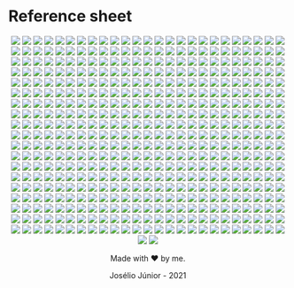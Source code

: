 # Reference sheet
<div align="center">

![](https://joseliojunior.github.io/ghc-tags/lang/1c-enterprise/rounded.svg) ![](https://joseliojunior.github.io/ghc-tags/lang/4d/rounded.svg) ![](https://joseliojunior.github.io/ghc-tags/lang/abap/rounded.svg) ![](https://joseliojunior.github.io/ghc-tags/lang/abap-cds/rounded.svg) ![](https://joseliojunior.github.io/ghc-tags/lang/ags-script/rounded.svg) ![](https://joseliojunior.github.io/ghc-tags/lang/aidl/rounded.svg) ![](https://joseliojunior.github.io/ghc-tags/lang/al/rounded.svg) ![](https://joseliojunior.github.io/ghc-tags/lang/ampl/rounded.svg) ![](https://joseliojunior.github.io/ghc-tags/lang/antlr/rounded.svg) ![](https://joseliojunior.github.io/ghc-tags/lang/api-blueprint/rounded.svg) ![](https://joseliojunior.github.io/ghc-tags/lang/apl/rounded.svg) ![](https://joseliojunior.github.io/ghc-tags/lang/asp.net/rounded.svg) ![](https://joseliojunior.github.io/ghc-tags/lang/ats/rounded.svg) ![](https://joseliojunior.github.io/ghc-tags/lang/actionscript/rounded.svg) ![](https://joseliojunior.github.io/ghc-tags/lang/ada/rounded.svg) ![](https://joseliojunior.github.io/ghc-tags/lang/adobe-font-metrics/rounded.svg) ![](https://joseliojunior.github.io/ghc-tags/lang/agda/rounded.svg) ![](https://joseliojunior.github.io/ghc-tags/lang/alloy/rounded.svg) ![](https://joseliojunior.github.io/ghc-tags/lang/alpine-abuild/rounded.svg) ![](https://joseliojunior.github.io/ghc-tags/lang/altium-designer/rounded.svg) ![](https://joseliojunior.github.io/ghc-tags/lang/angelscript/rounded.svg) ![](https://joseliojunior.github.io/ghc-tags/lang/ant-build-system/rounded.svg) ![](https://joseliojunior.github.io/ghc-tags/lang/apacheconf/rounded.svg) ![](https://joseliojunior.github.io/ghc-tags/lang/apex/rounded.svg) ![](https://joseliojunior.github.io/ghc-tags/lang/apollo-guidance-computer/rounded.svg) ![](https://joseliojunior.github.io/ghc-tags/lang/applescript/rounded.svg) ![](https://joseliojunior.github.io/ghc-tags/lang/arc/rounded.svg) ![](https://joseliojunior.github.io/ghc-tags/lang/asciidoc/rounded.svg) ![](https://joseliojunior.github.io/ghc-tags/lang/aspectj/rounded.svg) ![](https://joseliojunior.github.io/ghc-tags/lang/assembly/rounded.svg) ![](https://joseliojunior.github.io/ghc-tags/lang/astro/rounded.svg) ![](https://joseliojunior.github.io/ghc-tags/lang/asymptote/rounded.svg) ![](https://joseliojunior.github.io/ghc-tags/lang/augeas/rounded.svg) ![](https://joseliojunior.github.io/ghc-tags/lang/autohotkey/rounded.svg) ![](https://joseliojunior.github.io/ghc-tags/lang/autoit/rounded.svg) ![](https://joseliojunior.github.io/ghc-tags/lang/avro-idl/rounded.svg) ![](https://joseliojunior.github.io/ghc-tags/lang/awk/rounded.svg) ![](https://joseliojunior.github.io/ghc-tags/lang/basic/rounded.svg) ![](https://joseliojunior.github.io/ghc-tags/lang/ballerina/rounded.svg) ![](https://joseliojunior.github.io/ghc-tags/lang/batchfile/rounded.svg) ![](https://joseliojunior.github.io/ghc-tags/lang/beef/rounded.svg) ![](https://joseliojunior.github.io/ghc-tags/lang/bibtex/rounded.svg) ![](https://joseliojunior.github.io/ghc-tags/lang/bicep/rounded.svg) ![](https://joseliojunior.github.io/ghc-tags/lang/bison/rounded.svg) ![](https://joseliojunior.github.io/ghc-tags/lang/bitbake/rounded.svg) ![](https://joseliojunior.github.io/ghc-tags/lang/blade/rounded.svg) ![](https://joseliojunior.github.io/ghc-tags/lang/blitzbasic/rounded.svg) ![](https://joseliojunior.github.io/ghc-tags/lang/blitzmax/rounded.svg) ![](https://joseliojunior.github.io/ghc-tags/lang/bluespec/rounded.svg) ![](https://joseliojunior.github.io/ghc-tags/lang/boo/rounded.svg) ![](https://joseliojunior.github.io/ghc-tags/lang/boogie/rounded.svg) ![](https://joseliojunior.github.io/ghc-tags/lang/brainfuck/rounded.svg) ![](https://joseliojunior.github.io/ghc-tags/lang/brightscript/rounded.svg) ![](https://joseliojunior.github.io/ghc-tags/lang/browserslist/rounded.svg) ![](https://joseliojunior.github.io/ghc-tags/lang/c/rounded.svg) ![](https://joseliojunior.github.io/ghc-tags/lang/c#/rounded.svg) ![](https://joseliojunior.github.io/ghc-tags/lang/c++/rounded.svg) ![](https://joseliojunior.github.io/ghc-tags/lang/clips/rounded.svg) ![](https://joseliojunior.github.io/ghc-tags/lang/cmake/rounded.svg) ![](https://joseliojunior.github.io/ghc-tags/lang/collada/rounded.svg) ![](https://joseliojunior.github.io/ghc-tags/lang/cson/rounded.svg) ![](https://joseliojunior.github.io/ghc-tags/lang/css/rounded.svg) ![](https://joseliojunior.github.io/ghc-tags/lang/csv/rounded.svg) ![](https://joseliojunior.github.io/ghc-tags/lang/cue/rounded.svg) ![](https://joseliojunior.github.io/ghc-tags/lang/cweb/rounded.svg) ![](https://joseliojunior.github.io/ghc-tags/lang/cabal-config/rounded.svg) ![](https://joseliojunior.github.io/ghc-tags/lang/cap'n-proto/rounded.svg) ![](https://joseliojunior.github.io/ghc-tags/lang/ceylon/rounded.svg) ![](https://joseliojunior.github.io/ghc-tags/lang/chapel/rounded.svg) ![](https://joseliojunior.github.io/ghc-tags/lang/chuck/rounded.svg) ![](https://joseliojunior.github.io/ghc-tags/lang/cirru/rounded.svg) ![](https://joseliojunior.github.io/ghc-tags/lang/clarion/rounded.svg) ![](https://joseliojunior.github.io/ghc-tags/lang/classic-asp/rounded.svg) ![](https://joseliojunior.github.io/ghc-tags/lang/clean/rounded.svg) ![](https://joseliojunior.github.io/ghc-tags/lang/click/rounded.svg) ![](https://joseliojunior.github.io/ghc-tags/lang/clojure/rounded.svg) ![](https://joseliojunior.github.io/ghc-tags/lang/closure-templates/rounded.svg) ![](https://joseliojunior.github.io/ghc-tags/lang/cloud-firestore-security-rules/rounded.svg) ![](https://joseliojunior.github.io/ghc-tags/lang/codeql/rounded.svg) ![](https://joseliojunior.github.io/ghc-tags/lang/coffeescript/rounded.svg) ![](https://joseliojunior.github.io/ghc-tags/lang/coldfusion/rounded.svg) ![](https://joseliojunior.github.io/ghc-tags/lang/coldfusion-cfc/rounded.svg) ![](https://joseliojunior.github.io/ghc-tags/lang/common-lisp/rounded.svg) ![](https://joseliojunior.github.io/ghc-tags/lang/common-workflow-language/rounded.svg) ![](https://joseliojunior.github.io/ghc-tags/lang/component-pascal/rounded.svg) ![](https://joseliojunior.github.io/ghc-tags/lang/coq/rounded.svg) ![](https://joseliojunior.github.io/ghc-tags/lang/crystal/rounded.svg) ![](https://joseliojunior.github.io/ghc-tags/lang/csound/rounded.svg) ![](https://joseliojunior.github.io/ghc-tags/lang/csound-document/rounded.svg) ![](https://joseliojunior.github.io/ghc-tags/lang/csound-score/rounded.svg) ![](https://joseliojunior.github.io/ghc-tags/lang/cuda/rounded.svg) ![](https://joseliojunior.github.io/ghc-tags/lang/cython/rounded.svg) ![](https://joseliojunior.github.io/ghc-tags/lang/d/rounded.svg) ![](https://joseliojunior.github.io/ghc-tags/lang/dm/rounded.svg) ![](https://joseliojunior.github.io/ghc-tags/lang/dafny/rounded.svg) ![](https://joseliojunior.github.io/ghc-tags/lang/darcs-patch/rounded.svg) ![](https://joseliojunior.github.io/ghc-tags/lang/dart/rounded.svg) ![](https://joseliojunior.github.io/ghc-tags/lang/dataweave/rounded.svg) ![](https://joseliojunior.github.io/ghc-tags/lang/dhall/rounded.svg) ![](https://joseliojunior.github.io/ghc-tags/lang/directx-3d-file/rounded.svg) ![](https://joseliojunior.github.io/ghc-tags/lang/dockerfile/rounded.svg) ![](https://joseliojunior.github.io/ghc-tags/lang/dogescript/rounded.svg) ![](https://joseliojunior.github.io/ghc-tags/lang/dylan/rounded.svg) ![](https://joseliojunior.github.io/ghc-tags/lang/e/rounded.svg) ![](https://joseliojunior.github.io/ghc-tags/lang/ecl/rounded.svg) ![](https://joseliojunior.github.io/ghc-tags/lang/eclipse/rounded.svg) ![](https://joseliojunior.github.io/ghc-tags/lang/ejs/rounded.svg) ![](https://joseliojunior.github.io/ghc-tags/lang/eq/rounded.svg) ![](https://joseliojunior.github.io/ghc-tags/lang/easybuild/rounded.svg) ![](https://joseliojunior.github.io/ghc-tags/lang/ecere-projects/rounded.svg) ![](https://joseliojunior.github.io/ghc-tags/lang/editorconfig/rounded.svg) ![](https://joseliojunior.github.io/ghc-tags/lang/eiffel/rounded.svg) ![](https://joseliojunior.github.io/ghc-tags/lang/elixir/rounded.svg) ![](https://joseliojunior.github.io/ghc-tags/lang/elm/rounded.svg) ![](https://joseliojunior.github.io/ghc-tags/lang/emacs-lisp/rounded.svg) ![](https://joseliojunior.github.io/ghc-tags/lang/emberscript/rounded.svg) ![](https://joseliojunior.github.io/ghc-tags/lang/erlang/rounded.svg) ![](https://joseliojunior.github.io/ghc-tags/lang/f#/rounded.svg) ![](https://joseliojunior.github.io/ghc-tags/lang/f-asterisk/rounded.svg) ![](https://joseliojunior.github.io/ghc-tags/lang/figlet-font/rounded.svg) ![](https://joseliojunior.github.io/ghc-tags/lang/flux/rounded.svg) ![](https://joseliojunior.github.io/ghc-tags/lang/factor/rounded.svg) ![](https://joseliojunior.github.io/ghc-tags/lang/fancy/rounded.svg) ![](https://joseliojunior.github.io/ghc-tags/lang/fantom/rounded.svg) ![](https://joseliojunior.github.io/ghc-tags/lang/faust/rounded.svg) ![](https://joseliojunior.github.io/ghc-tags/lang/fennel/rounded.svg) ![](https://joseliojunior.github.io/ghc-tags/lang/filebench-wml/rounded.svg) ![](https://joseliojunior.github.io/ghc-tags/lang/fluent/rounded.svg) ![](https://joseliojunior.github.io/ghc-tags/lang/forth/rounded.svg) ![](https://joseliojunior.github.io/ghc-tags/lang/fortran/rounded.svg) ![](https://joseliojunior.github.io/ghc-tags/lang/fortran-free-form/rounded.svg) ![](https://joseliojunior.github.io/ghc-tags/lang/freebasic/rounded.svg) ![](https://joseliojunior.github.io/ghc-tags/lang/freemarker/rounded.svg) ![](https://joseliojunior.github.io/ghc-tags/lang/frege/rounded.svg) ![](https://joseliojunior.github.io/ghc-tags/lang/futhark/rounded.svg) ![](https://joseliojunior.github.io/ghc-tags/lang/g-code/rounded.svg) ![](https://joseliojunior.github.io/ghc-tags/lang/gaml/rounded.svg) ![](https://joseliojunior.github.io/ghc-tags/lang/gams/rounded.svg) ![](https://joseliojunior.github.io/ghc-tags/lang/gap/rounded.svg) ![](https://joseliojunior.github.io/ghc-tags/lang/gcc-machine-description/rounded.svg) ![](https://joseliojunior.github.io/ghc-tags/lang/gdscript/rounded.svg) ![](https://joseliojunior.github.io/ghc-tags/lang/gedcom/rounded.svg) ![](https://joseliojunior.github.io/ghc-tags/lang/glsl/rounded.svg) ![](https://joseliojunior.github.io/ghc-tags/lang/game-maker-language/rounded.svg) ![](https://joseliojunior.github.io/ghc-tags/lang/gemfile.lock/rounded.svg) ![](https://joseliojunior.github.io/ghc-tags/lang/genie/rounded.svg) ![](https://joseliojunior.github.io/ghc-tags/lang/genshi/rounded.svg) ![](https://joseliojunior.github.io/ghc-tags/lang/gentoo-ebuild/rounded.svg) ![](https://joseliojunior.github.io/ghc-tags/lang/gentoo-eclass/rounded.svg) ![](https://joseliojunior.github.io/ghc-tags/lang/gerber-image/rounded.svg) ![](https://joseliojunior.github.io/ghc-tags/lang/gherkin/rounded.svg) ![](https://joseliojunior.github.io/ghc-tags/lang/git-attributes/rounded.svg) ![](https://joseliojunior.github.io/ghc-tags/lang/git-config/rounded.svg) ![](https://joseliojunior.github.io/ghc-tags/lang/glyph/rounded.svg) ![](https://joseliojunior.github.io/ghc-tags/lang/gnuplot/rounded.svg) ![](https://joseliojunior.github.io/ghc-tags/lang/go/rounded.svg) ![](https://joseliojunior.github.io/ghc-tags/lang/go-checksums/rounded.svg) ![](https://joseliojunior.github.io/ghc-tags/lang/go-module/rounded.svg) ![](https://joseliojunior.github.io/ghc-tags/lang/golo/rounded.svg) ![](https://joseliojunior.github.io/ghc-tags/lang/gosu/rounded.svg) ![](https://joseliojunior.github.io/ghc-tags/lang/grace/rounded.svg) ![](https://joseliojunior.github.io/ghc-tags/lang/gradle/rounded.svg) ![](https://joseliojunior.github.io/ghc-tags/lang/grammatical-framework/rounded.svg) ![](https://joseliojunior.github.io/ghc-tags/lang/graphql/rounded.svg) ![](https://joseliojunior.github.io/ghc-tags/lang/graphviz-(dot)/rounded.svg) ![](https://joseliojunior.github.io/ghc-tags/lang/groovy/rounded.svg) ![](https://joseliojunior.github.io/ghc-tags/lang/groovy-server-pages/rounded.svg) ![](https://joseliojunior.github.io/ghc-tags/lang/haproxy/rounded.svg) ![](https://joseliojunior.github.io/ghc-tags/lang/hlsl/rounded.svg) ![](https://joseliojunior.github.io/ghc-tags/lang/html/rounded.svg) ![](https://joseliojunior.github.io/ghc-tags/lang/html+ecr/rounded.svg) ![](https://joseliojunior.github.io/ghc-tags/lang/html+eex/rounded.svg) ![](https://joseliojunior.github.io/ghc-tags/lang/html+erb/rounded.svg) ![](https://joseliojunior.github.io/ghc-tags/lang/html+php/rounded.svg) ![](https://joseliojunior.github.io/ghc-tags/lang/html+razor/rounded.svg) ![](https://joseliojunior.github.io/ghc-tags/lang/http/rounded.svg) ![](https://joseliojunior.github.io/ghc-tags/lang/hxml/rounded.svg) ![](https://joseliojunior.github.io/ghc-tags/lang/hack/rounded.svg) ![](https://joseliojunior.github.io/ghc-tags/lang/haml/rounded.svg) ![](https://joseliojunior.github.io/ghc-tags/lang/handlebars/rounded.svg) ![](https://joseliojunior.github.io/ghc-tags/lang/harbour/rounded.svg) ![](https://joseliojunior.github.io/ghc-tags/lang/haskell/rounded.svg) ![](https://joseliojunior.github.io/ghc-tags/lang/haxe/rounded.svg) ![](https://joseliojunior.github.io/ghc-tags/lang/hiveql/rounded.svg) ![](https://joseliojunior.github.io/ghc-tags/lang/holyc/rounded.svg) ![](https://joseliojunior.github.io/ghc-tags/lang/hy/rounded.svg) ![](https://joseliojunior.github.io/ghc-tags/lang/idl/rounded.svg) ![](https://joseliojunior.github.io/ghc-tags/lang/igor-pro/rounded.svg) ![](https://joseliojunior.github.io/ghc-tags/lang/ini/rounded.svg) ![](https://joseliojunior.github.io/ghc-tags/lang/idris/rounded.svg) ![](https://joseliojunior.github.io/ghc-tags/lang/ignore-list/rounded.svg) ![](https://joseliojunior.github.io/ghc-tags/lang/imagej-macro/rounded.svg) ![](https://joseliojunior.github.io/ghc-tags/lang/inno-setup/rounded.svg) ![](https://joseliojunior.github.io/ghc-tags/lang/io/rounded.svg) ![](https://joseliojunior.github.io/ghc-tags/lang/ioke/rounded.svg) ![](https://joseliojunior.github.io/ghc-tags/lang/isabelle/rounded.svg) ![](https://joseliojunior.github.io/ghc-tags/lang/isabelle-root/rounded.svg) ![](https://joseliojunior.github.io/ghc-tags/lang/j/rounded.svg) ![](https://joseliojunior.github.io/ghc-tags/lang/jar-manifest/rounded.svg) ![](https://joseliojunior.github.io/ghc-tags/lang/jflex/rounded.svg) ![](https://joseliojunior.github.io/ghc-tags/lang/json/rounded.svg) ![](https://joseliojunior.github.io/ghc-tags/lang/json-with-comments/rounded.svg) ![](https://joseliojunior.github.io/ghc-tags/lang/json5/rounded.svg) ![](https://joseliojunior.github.io/ghc-tags/lang/jsonld/rounded.svg) ![](https://joseliojunior.github.io/ghc-tags/lang/jsoniq/rounded.svg) ![](https://joseliojunior.github.io/ghc-tags/lang/jasmin/rounded.svg) ![](https://joseliojunior.github.io/ghc-tags/lang/java/rounded.svg) ![](https://joseliojunior.github.io/ghc-tags/lang/java-properties/rounded.svg) ![](https://joseliojunior.github.io/ghc-tags/lang/java-server-pages/rounded.svg) ![](https://joseliojunior.github.io/ghc-tags/lang/javascript/rounded.svg) ![](https://joseliojunior.github.io/ghc-tags/lang/javascript+erb/rounded.svg) ![](https://joseliojunior.github.io/ghc-tags/lang/jinja/rounded.svg) ![](https://joseliojunior.github.io/ghc-tags/lang/jison/rounded.svg) ![](https://joseliojunior.github.io/ghc-tags/lang/jison-lex/rounded.svg) ![](https://joseliojunior.github.io/ghc-tags/lang/jolie/rounded.svg) ![](https://joseliojunior.github.io/ghc-tags/lang/jsonnet/rounded.svg) ![](https://joseliojunior.github.io/ghc-tags/lang/julia/rounded.svg) ![](https://joseliojunior.github.io/ghc-tags/lang/jupyter-notebook/rounded.svg) ![](https://joseliojunior.github.io/ghc-tags/lang/krl/rounded.svg) ![](https://joseliojunior.github.io/ghc-tags/lang/kaitai-struct/rounded.svg) ![](https://joseliojunior.github.io/ghc-tags/lang/kakounescript/rounded.svg) ![](https://joseliojunior.github.io/ghc-tags/lang/kicad-layout/rounded.svg) ![](https://joseliojunior.github.io/ghc-tags/lang/kicad-legacy-layout/rounded.svg) ![](https://joseliojunior.github.io/ghc-tags/lang/kicad-schematic/rounded.svg) ![](https://joseliojunior.github.io/ghc-tags/lang/kotlin/rounded.svg) ![](https://joseliojunior.github.io/ghc-tags/lang/lfe/rounded.svg) ![](https://joseliojunior.github.io/ghc-tags/lang/llvm/rounded.svg) ![](https://joseliojunior.github.io/ghc-tags/lang/lolcode/rounded.svg) ![](https://joseliojunior.github.io/ghc-tags/lang/lsl/rounded.svg) ![](https://joseliojunior.github.io/ghc-tags/lang/labview/rounded.svg) ![](https://joseliojunior.github.io/ghc-tags/lang/lark/rounded.svg) ![](https://joseliojunior.github.io/ghc-tags/lang/lasso/rounded.svg) ![](https://joseliojunior.github.io/ghc-tags/lang/latte/rounded.svg) ![](https://joseliojunior.github.io/ghc-tags/lang/less/rounded.svg) ![](https://joseliojunior.github.io/ghc-tags/lang/lex/rounded.svg) ![](https://joseliojunior.github.io/ghc-tags/lang/lilypond/rounded.svg) ![](https://joseliojunior.github.io/ghc-tags/lang/liquid/rounded.svg) ![](https://joseliojunior.github.io/ghc-tags/lang/literate-agda/rounded.svg) ![](https://joseliojunior.github.io/ghc-tags/lang/literate-coffeescript/rounded.svg) ![](https://joseliojunior.github.io/ghc-tags/lang/literate-haskell/rounded.svg) ![](https://joseliojunior.github.io/ghc-tags/lang/livescript/rounded.svg) ![](https://joseliojunior.github.io/ghc-tags/lang/logtalk/rounded.svg) ![](https://joseliojunior.github.io/ghc-tags/lang/lookml/rounded.svg) ![](https://joseliojunior.github.io/ghc-tags/lang/lua/rounded.svg) ![](https://joseliojunior.github.io/ghc-tags/lang/matlab/rounded.svg) ![](https://joseliojunior.github.io/ghc-tags/lang/maxscript/rounded.svg) ![](https://joseliojunior.github.io/ghc-tags/lang/mlir/rounded.svg) ![](https://joseliojunior.github.io/ghc-tags/lang/mql4/rounded.svg) ![](https://joseliojunior.github.io/ghc-tags/lang/mql5/rounded.svg) ![](https://joseliojunior.github.io/ghc-tags/lang/mtml/rounded.svg) ![](https://joseliojunior.github.io/ghc-tags/lang/macaulay2/rounded.svg) ![](https://joseliojunior.github.io/ghc-tags/lang/makefile/rounded.svg) ![](https://joseliojunior.github.io/ghc-tags/lang/mako/rounded.svg) ![](https://joseliojunior.github.io/ghc-tags/lang/markdown/rounded.svg) ![](https://joseliojunior.github.io/ghc-tags/lang/marko/rounded.svg) ![](https://joseliojunior.github.io/ghc-tags/lang/mask/rounded.svg) ![](https://joseliojunior.github.io/ghc-tags/lang/mathematica/rounded.svg) ![](https://joseliojunior.github.io/ghc-tags/lang/max/rounded.svg) ![](https://joseliojunior.github.io/ghc-tags/lang/mercury/rounded.svg) ![](https://joseliojunior.github.io/ghc-tags/lang/meson/rounded.svg) ![](https://joseliojunior.github.io/ghc-tags/lang/metal/rounded.svg) ![](https://joseliojunior.github.io/ghc-tags/lang/mirah/rounded.svg) ![](https://joseliojunior.github.io/ghc-tags/lang/modelica/rounded.svg) ![](https://joseliojunior.github.io/ghc-tags/lang/modula-2/rounded.svg) ![](https://joseliojunior.github.io/ghc-tags/lang/modula-3/rounded.svg) ![](https://joseliojunior.github.io/ghc-tags/lang/moonscript/rounded.svg) ![](https://joseliojunior.github.io/ghc-tags/lang/motorola-68k-assembly/rounded.svg) ![](https://joseliojunior.github.io/ghc-tags/lang/mustache/rounded.svg) ![](https://joseliojunior.github.io/ghc-tags/lang/ncl/rounded.svg) ![](https://joseliojunior.github.io/ghc-tags/lang/npm-config/rounded.svg) ![](https://joseliojunior.github.io/ghc-tags/lang/nwscript/rounded.svg) ![](https://joseliojunior.github.io/ghc-tags/lang/nearley/rounded.svg) ![](https://joseliojunior.github.io/ghc-tags/lang/nemerle/rounded.svg) ![](https://joseliojunior.github.io/ghc-tags/lang/netlinx/rounded.svg) ![](https://joseliojunior.github.io/ghc-tags/lang/netlinx+erb/rounded.svg) ![](https://joseliojunior.github.io/ghc-tags/lang/netlogo/rounded.svg) ![](https://joseliojunior.github.io/ghc-tags/lang/newlisp/rounded.svg) ![](https://joseliojunior.github.io/ghc-tags/lang/nextflow/rounded.svg) ![](https://joseliojunior.github.io/ghc-tags/lang/nginx/rounded.svg) ![](https://joseliojunior.github.io/ghc-tags/lang/nim/rounded.svg) ![](https://joseliojunior.github.io/ghc-tags/lang/nit/rounded.svg) ![](https://joseliojunior.github.io/ghc-tags/lang/nix/rounded.svg) ![](https://joseliojunior.github.io/ghc-tags/lang/nu/rounded.svg) ![](https://joseliojunior.github.io/ghc-tags/lang/numpy/rounded.svg) ![](https://joseliojunior.github.io/ghc-tags/lang/nunjucks/rounded.svg) ![](https://joseliojunior.github.io/ghc-tags/lang/ocaml/rounded.svg) ![](https://joseliojunior.github.io/ghc-tags/lang/objectscript/rounded.svg) ![](https://joseliojunior.github.io/ghc-tags/lang/objective-c/rounded.svg) ![](https://joseliojunior.github.io/ghc-tags/lang/objective-c++/rounded.svg) ![](https://joseliojunior.github.io/ghc-tags/lang/objective-j/rounded.svg) ![](https://joseliojunior.github.io/ghc-tags/lang/odin/rounded.svg) ![](https://joseliojunior.github.io/ghc-tags/lang/omgrofl/rounded.svg) ![](https://joseliojunior.github.io/ghc-tags/lang/opal/rounded.svg) ![](https://joseliojunior.github.io/ghc-tags/lang/open-policy-agent/rounded.svg) ![](https://joseliojunior.github.io/ghc-tags/lang/opencl/rounded.svg) ![](https://joseliojunior.github.io/ghc-tags/lang/openedge-abl/rounded.svg) ![](https://joseliojunior.github.io/ghc-tags/lang/openqasm/rounded.svg) ![](https://joseliojunior.github.io/ghc-tags/lang/openscad/rounded.svg) ![](https://joseliojunior.github.io/ghc-tags/lang/org/rounded.svg) ![](https://joseliojunior.github.io/ghc-tags/lang/oxygene/rounded.svg) ![](https://joseliojunior.github.io/ghc-tags/lang/oz/rounded.svg) ![](https://joseliojunior.github.io/ghc-tags/lang/p4/rounded.svg) ![](https://joseliojunior.github.io/ghc-tags/lang/peg.js/rounded.svg) ![](https://joseliojunior.github.io/ghc-tags/lang/php/rounded.svg) ![](https://joseliojunior.github.io/ghc-tags/lang/plsql/rounded.svg) ![](https://joseliojunior.github.io/ghc-tags/lang/plpgsql/rounded.svg) ![](https://joseliojunior.github.io/ghc-tags/lang/pov-ray-sdl/rounded.svg) ![](https://joseliojunior.github.io/ghc-tags/lang/pan/rounded.svg) ![](https://joseliojunior.github.io/ghc-tags/lang/papyrus/rounded.svg) ![](https://joseliojunior.github.io/ghc-tags/lang/parrot/rounded.svg) ![](https://joseliojunior.github.io/ghc-tags/lang/pascal/rounded.svg) ![](https://joseliojunior.github.io/ghc-tags/lang/pawn/rounded.svg) ![](https://joseliojunior.github.io/ghc-tags/lang/pep8/rounded.svg) ![](https://joseliojunior.github.io/ghc-tags/lang/perl/rounded.svg) ![](https://joseliojunior.github.io/ghc-tags/lang/picolisp/rounded.svg) ![](https://joseliojunior.github.io/ghc-tags/lang/piglatin/rounded.svg) ![](https://joseliojunior.github.io/ghc-tags/lang/pike/rounded.svg) ![](https://joseliojunior.github.io/ghc-tags/lang/pogoscript/rounded.svg) ![](https://joseliojunior.github.io/ghc-tags/lang/postcss/rounded.svg) ![](https://joseliojunior.github.io/ghc-tags/lang/postscript/rounded.svg) ![](https://joseliojunior.github.io/ghc-tags/lang/powerbuilder/rounded.svg) ![](https://joseliojunior.github.io/ghc-tags/lang/powershell/rounded.svg) ![](https://joseliojunior.github.io/ghc-tags/lang/prisma/rounded.svg) ![](https://joseliojunior.github.io/ghc-tags/lang/processing/rounded.svg) ![](https://joseliojunior.github.io/ghc-tags/lang/prolog/rounded.svg) ![](https://joseliojunior.github.io/ghc-tags/lang/propeller-spin/rounded.svg) ![](https://joseliojunior.github.io/ghc-tags/lang/pug/rounded.svg) ![](https://joseliojunior.github.io/ghc-tags/lang/puppet/rounded.svg) ![](https://joseliojunior.github.io/ghc-tags/lang/purebasic/rounded.svg) ![](https://joseliojunior.github.io/ghc-tags/lang/purescript/rounded.svg) ![](https://joseliojunior.github.io/ghc-tags/lang/python/rounded.svg) ![](https://joseliojunior.github.io/ghc-tags/lang/python-console/rounded.svg) ![](https://joseliojunior.github.io/ghc-tags/lang/python-traceback/rounded.svg) ![](https://joseliojunior.github.io/ghc-tags/lang/q#/rounded.svg) ![](https://joseliojunior.github.io/ghc-tags/lang/qml/rounded.svg) ![](https://joseliojunior.github.io/ghc-tags/lang/qt-script/rounded.svg) ![](https://joseliojunior.github.io/ghc-tags/lang/quake/rounded.svg) ![](https://joseliojunior.github.io/ghc-tags/lang/r/rounded.svg) ![](https://joseliojunior.github.io/ghc-tags/lang/raml/rounded.svg) ![](https://joseliojunior.github.io/ghc-tags/lang/rdoc/rounded.svg) ![](https://joseliojunior.github.io/ghc-tags/lang/rexx/rounded.svg) ![](https://joseliojunior.github.io/ghc-tags/lang/rmarkdown/rounded.svg) ![](https://joseliojunior.github.io/ghc-tags/lang/runoff/rounded.svg) ![](https://joseliojunior.github.io/ghc-tags/lang/racket/rounded.svg) ![](https://joseliojunior.github.io/ghc-tags/lang/ragel/rounded.svg) ![](https://joseliojunior.github.io/ghc-tags/lang/raku/rounded.svg) ![](https://joseliojunior.github.io/ghc-tags/lang/rascal/rounded.svg) ![](https://joseliojunior.github.io/ghc-tags/lang/rescript/rounded.svg) ![](https://joseliojunior.github.io/ghc-tags/lang/reason/rounded.svg) ![](https://joseliojunior.github.io/ghc-tags/lang/rebol/rounded.svg) ![](https://joseliojunior.github.io/ghc-tags/lang/record-jar/rounded.svg) ![](https://joseliojunior.github.io/ghc-tags/lang/red/rounded.svg) ![](https://joseliojunior.github.io/ghc-tags/lang/regular-expression/rounded.svg) ![](https://joseliojunior.github.io/ghc-tags/lang/ren'py/rounded.svg) ![](https://joseliojunior.github.io/ghc-tags/lang/ring/rounded.svg) ![](https://joseliojunior.github.io/ghc-tags/lang/riot/rounded.svg) ![](https://joseliojunior.github.io/ghc-tags/lang/robotframework/rounded.svg) ![](https://joseliojunior.github.io/ghc-tags/lang/roff/rounded.svg) ![](https://joseliojunior.github.io/ghc-tags/lang/roff-manpage/rounded.svg) ![](https://joseliojunior.github.io/ghc-tags/lang/rouge/rounded.svg) ![](https://joseliojunior.github.io/ghc-tags/lang/ruby/rounded.svg) ![](https://joseliojunior.github.io/ghc-tags/lang/rust/rounded.svg) ![](https://joseliojunior.github.io/ghc-tags/lang/sas/rounded.svg) ![](https://joseliojunior.github.io/ghc-tags/lang/scss/rounded.svg) ![](https://joseliojunior.github.io/ghc-tags/lang/sparql/rounded.svg) ![](https://joseliojunior.github.io/ghc-tags/lang/sqf/rounded.svg) ![](https://joseliojunior.github.io/ghc-tags/lang/sql/rounded.svg) ![](https://joseliojunior.github.io/ghc-tags/lang/sqlpl/rounded.svg) ![](https://joseliojunior.github.io/ghc-tags/lang/srecode-template/rounded.svg) ![](https://joseliojunior.github.io/ghc-tags/lang/svg/rounded.svg) ![](https://joseliojunior.github.io/ghc-tags/lang/saltstack/rounded.svg) ![](https://joseliojunior.github.io/ghc-tags/lang/sass/rounded.svg) ![](https://joseliojunior.github.io/ghc-tags/lang/scala/rounded.svg) ![](https://joseliojunior.github.io/ghc-tags/lang/scaml/rounded.svg) ![](https://joseliojunior.github.io/ghc-tags/lang/scheme/rounded.svg) ![](https://joseliojunior.github.io/ghc-tags/lang/scilab/rounded.svg) ![](https://joseliojunior.github.io/ghc-tags/lang/self/rounded.svg) ![](https://joseliojunior.github.io/ghc-tags/lang/shaderlab/rounded.svg) ![](https://joseliojunior.github.io/ghc-tags/lang/shell/rounded.svg) ![](https://joseliojunior.github.io/ghc-tags/lang/shen/rounded.svg) ![](https://joseliojunior.github.io/ghc-tags/lang/singularity/rounded.svg) ![](https://joseliojunior.github.io/ghc-tags/lang/slash/rounded.svg) ![](https://joseliojunior.github.io/ghc-tags/lang/slice/rounded.svg) ![](https://joseliojunior.github.io/ghc-tags/lang/slim/rounded.svg) ![](https://joseliojunior.github.io/ghc-tags/lang/smpl/rounded.svg) ![](https://joseliojunior.github.io/ghc-tags/lang/smalltalk/rounded.svg) ![](https://joseliojunior.github.io/ghc-tags/lang/smarty/rounded.svg) ![](https://joseliojunior.github.io/ghc-tags/lang/solidity/rounded.svg) ![](https://joseliojunior.github.io/ghc-tags/lang/sourcepawn/rounded.svg) ![](https://joseliojunior.github.io/ghc-tags/lang/squirrel/rounded.svg) ![](https://joseliojunior.github.io/ghc-tags/lang/stan/rounded.svg) ![](https://joseliojunior.github.io/ghc-tags/lang/standard-ml/rounded.svg) ![](https://joseliojunior.github.io/ghc-tags/lang/starlark/rounded.svg) ![](https://joseliojunior.github.io/ghc-tags/lang/stata/rounded.svg) ![](https://joseliojunior.github.io/ghc-tags/lang/stringtemplate/rounded.svg) ![](https://joseliojunior.github.io/ghc-tags/lang/stylus/rounded.svg) ![](https://joseliojunior.github.io/ghc-tags/lang/subrip-text/rounded.svg) ![](https://joseliojunior.github.io/ghc-tags/lang/sugarss/rounded.svg) ![](https://joseliojunior.github.io/ghc-tags/lang/supercollider/rounded.svg) ![](https://joseliojunior.github.io/ghc-tags/lang/svelte/rounded.svg) ![](https://joseliojunior.github.io/ghc-tags/lang/swift/rounded.svg) ![](https://joseliojunior.github.io/ghc-tags/lang/systemverilog/rounded.svg) ![](https://joseliojunior.github.io/ghc-tags/lang/ti-program/rounded.svg) ![](https://joseliojunior.github.io/ghc-tags/lang/tla/rounded.svg) ![](https://joseliojunior.github.io/ghc-tags/lang/toml/rounded.svg) ![](https://joseliojunior.github.io/ghc-tags/lang/tsql/rounded.svg) ![](https://joseliojunior.github.io/ghc-tags/lang/tsv/rounded.svg) ![](https://joseliojunior.github.io/ghc-tags/lang/tsx/rounded.svg) ![](https://joseliojunior.github.io/ghc-tags/lang/txl/rounded.svg) ![](https://joseliojunior.github.io/ghc-tags/lang/tcl/rounded.svg) ![](https://joseliojunior.github.io/ghc-tags/lang/tex/rounded.svg) ![](https://joseliojunior.github.io/ghc-tags/lang/terra/rounded.svg) ![](https://joseliojunior.github.io/ghc-tags/lang/textmate-properties/rounded.svg) ![](https://joseliojunior.github.io/ghc-tags/lang/textile/rounded.svg) ![](https://joseliojunior.github.io/ghc-tags/lang/thrift/rounded.svg) ![](https://joseliojunior.github.io/ghc-tags/lang/turing/rounded.svg) ![](https://joseliojunior.github.io/ghc-tags/lang/twig/rounded.svg) ![](https://joseliojunior.github.io/ghc-tags/lang/typescript/rounded.svg) ![](https://joseliojunior.github.io/ghc-tags/lang/unified-parallel-c/rounded.svg) ![](https://joseliojunior.github.io/ghc-tags/lang/unity3d-asset/rounded.svg) ![](https://joseliojunior.github.io/ghc-tags/lang/uno/rounded.svg) ![](https://joseliojunior.github.io/ghc-tags/lang/unrealscript/rounded.svg) ![](https://joseliojunior.github.io/ghc-tags/lang/urweb/rounded.svg) ![](https://joseliojunior.github.io/ghc-tags/lang/v/rounded.svg) ![](https://joseliojunior.github.io/ghc-tags/lang/vba/rounded.svg) ![](https://joseliojunior.github.io/ghc-tags/lang/vbscript/rounded.svg) ![](https://joseliojunior.github.io/ghc-tags/lang/vcl/rounded.svg) ![](https://joseliojunior.github.io/ghc-tags/lang/vhdl/rounded.svg) ![](https://joseliojunior.github.io/ghc-tags/lang/vala/rounded.svg) ![](https://joseliojunior.github.io/ghc-tags/lang/valve-data-format/rounded.svg) ![](https://joseliojunior.github.io/ghc-tags/lang/verilog/rounded.svg) ![](https://joseliojunior.github.io/ghc-tags/lang/vim-help-file/rounded.svg) ![](https://joseliojunior.github.io/ghc-tags/lang/vim-script/rounded.svg) ![](https://joseliojunior.github.io/ghc-tags/lang/vim-snippet/rounded.svg) ![](https://joseliojunior.github.io/ghc-tags/lang/visual-basic-.net/rounded.svg) ![](https://joseliojunior.github.io/ghc-tags/lang/volt/rounded.svg) ![](https://joseliojunior.github.io/ghc-tags/lang/vue/rounded.svg) ![](https://joseliojunior.github.io/ghc-tags/lang/web-ontology-language/rounded.svg) ![](https://joseliojunior.github.io/ghc-tags/lang/webassembly/rounded.svg) ![](https://joseliojunior.github.io/ghc-tags/lang/wikitext/rounded.svg) ![](https://joseliojunior.github.io/ghc-tags/lang/windows-registry-entries/rounded.svg) ![](https://joseliojunior.github.io/ghc-tags/lang/wollok/rounded.svg) ![](https://joseliojunior.github.io/ghc-tags/lang/world-of-warcraft-addon-data/rounded.svg) ![](https://joseliojunior.github.io/ghc-tags/lang/x10/rounded.svg) ![](https://joseliojunior.github.io/ghc-tags/lang/xc/rounded.svg) ![](https://joseliojunior.github.io/ghc-tags/lang/xml/rounded.svg) ![](https://joseliojunior.github.io/ghc-tags/lang/xml-property-list/rounded.svg) ![](https://joseliojunior.github.io/ghc-tags/lang/xquery/rounded.svg) ![](https://joseliojunior.github.io/ghc-tags/lang/xslt/rounded.svg) ![](https://joseliojunior.github.io/ghc-tags/lang/xojo/rounded.svg) ![](https://joseliojunior.github.io/ghc-tags/lang/xonsh/rounded.svg) ![](https://joseliojunior.github.io/ghc-tags/lang/xtend/rounded.svg) ![](https://joseliojunior.github.io/ghc-tags/lang/yaml/rounded.svg) ![](https://joseliojunior.github.io/ghc-tags/lang/yara/rounded.svg) ![](https://joseliojunior.github.io/ghc-tags/lang/yasnippet/rounded.svg) ![](https://joseliojunior.github.io/ghc-tags/lang/yacc/rounded.svg) ![](https://joseliojunior.github.io/ghc-tags/lang/zap/rounded.svg) ![](https://joseliojunior.github.io/ghc-tags/lang/zil/rounded.svg) ![](https://joseliojunior.github.io/ghc-tags/lang/zenscript/rounded.svg) ![](https://joseliojunior.github.io/ghc-tags/lang/zephir/rounded.svg) ![](https://joseliojunior.github.io/ghc-tags/lang/zig/rounded.svg) ![](https://joseliojunior.github.io/ghc-tags/lang/zimpl/rounded.svg) ![](https://joseliojunior.github.io/ghc-tags/lang/ec/rounded.svg) ![](https://joseliojunior.github.io/ghc-tags/lang/fish/rounded.svg) ![](https://joseliojunior.github.io/ghc-tags/lang/jq/rounded.svg) ![](https://joseliojunior.github.io/ghc-tags/lang/mirc-script/rounded.svg) ![](https://joseliojunior.github.io/ghc-tags/lang/mcfunction/rounded.svg) ![](https://joseliojunior.github.io/ghc-tags/lang/mupad/rounded.svg) ![](https://joseliojunior.github.io/ghc-tags/lang/nanorc/rounded.svg) ![](https://joseliojunior.github.io/ghc-tags/lang/nesc/rounded.svg) ![](https://joseliojunior.github.io/ghc-tags/lang/ooc/rounded.svg) ![](https://joseliojunior.github.io/ghc-tags/lang/q/rounded.svg) ![](https://joseliojunior.github.io/ghc-tags/lang/restructuredtext/rounded.svg) ![](https://joseliojunior.github.io/ghc-tags/lang/sed/rounded.svg) ![](https://joseliojunior.github.io/ghc-tags/lang/wdl/rounded.svg) ![](https://joseliojunior.github.io/ghc-tags/lang/wisp/rounded.svg) ![](https://joseliojunior.github.io/ghc-tags/lang/xbase/rounded.svg)



Made with ❤ by me.

Josélio Júnior - 2021

</div>